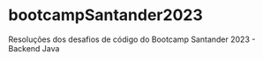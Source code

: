 # bootcampSantander2023
Resoluções dos desafios de código do Bootcamp Santander 2023 - Backend Java
